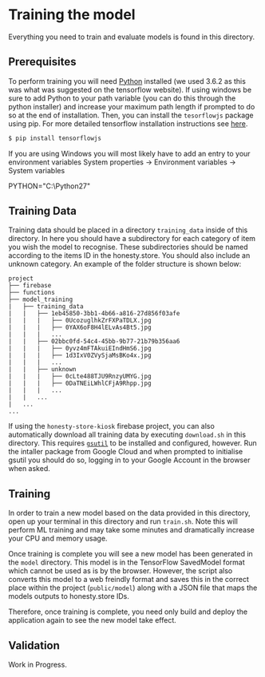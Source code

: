 # Training the model

Everything you need to train and evaluate models is found in this directory.

## Prerequisites

To perform training you will need [Python](https://www.python.org/downloads/release/python-362/) installed (we used 3.6.2 as this was what was suggested on the tensorflow website). If using windows be sure to add Python to your path variable (you can do this through the python installer) and increase your maximum path length if prompted to do so at the end of installation. Then, you can install the `tesorflowjs` package using pip. For more detailed tensorflow installation instructions see [here](https://www.tensorflow.org/install/).

```bash
$ pip install tensorflowjs
```

If you are using Windows you will most likely have to add an entry to your environment variables
System properties -> Environment variables -> System variables

PYTHON="C:\Python27"

## Training Data

Training data should be placed in a directory `training_data` inside of this directory. In here you should have a subdirectory for each category of item you wish the model to recognise. These subdirectories should be named according to the items ID in the honesty.store. You should also include an unknown category. An example of the folder structure is shown below:

```
project
├── firebase
├── functions
├── model_training
|   ├── training_data
|   |   ├── 1eb45850-3bb1-4b66-a816-27d856f03afe
|   |   |   ├── 0UcozuglhkZrFXPaTDLX.jpg
|   |   |   ├── 0YAX6oF8H4lELvAs4Bt5.jpg
|   |   |   ...
|   |   ├── 02bbc0fd-54c4-45bb-9b77-21b79b356aa6
|   |   |   ├── 0yvz4mFTAkuiEIndHmS6.jpg
|   |   |   ├── 1d3IxV0ZVySjaMsBKo4x.jpg
|   |   |   ...
|   |   ├── unknown
|   |   |   ├── 0cLte488TJU9RnzyUMYG.jpg
|   |   |   ├── 0DaTNEiLWhlCFjA9Rhpp.jpg
|   |   |   ...
|   |   ...
|   ...
...
```

If using the `honesty-store-kiosk` firebase project, you can also automatically download all training data by executing `download.sh` in this directory. This requires [`gsutil`](https://cloud.google.com/storage/docs/gsutil_install) to be installed and configured, however. Run the intaller package from Google Cloud and when prompted to initialise gsutil you should do so, logging in to your Google Account in the browser when asked.

## Training

In order to train a new model based on the data provided in this directory, open up your terminal in this directory and run `train.sh`. Note this will perform ML training and may take some minutes and dramatically increase your CPU and memory usage.

Once training is complete you will see a new model has been generated in the `model` directory. This model is in the TensorFlow SavedModel format which cannot be used as is by the browser. However, the script also converts this model to a web freindly format and saves this in the correct place within the project (`public/model`) along with a JSON file that maps the models outputs to honesty.store IDs.

Therefore, once training is complete, you need only build and deploy the application again to see the new model take effect.

## Validation

Work in Progress.
